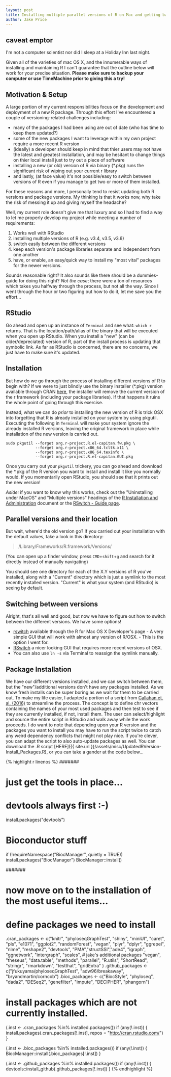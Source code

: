 ```yaml
---
layout: post   
title: Installing multiple parallel versions of R on Mac and getting back up and running quickly by simplifying package installation
author: Jake Price   
---
```


## caveat emptor    
I'm not a computer scientist nor did I sleep at a Holiday Inn last night.    

Given all of the varieties of mac OS X, and the innumerable ways of installing and maintaining R I can't guarantee that the outline below will work for your precise situation. **Please make sure to backup your computer or use TimeMachine prior to giving this a try!**    

## Motivation & Setup    
A large portion of my current responsibilities focus on the development and deployment of a new R package. Through this effort I've encountered a couple of versioning-related challenges including:   
* many of the packages I had been using are out of date (who has time to keep them updated?)   
* some of the new packages I want to leverage within my own project require a more recent R version  
* (ideally) a developer should keep in mind that thier users may not have the latest and greatest installation, and may be hesitant to change things on thier local install just to try out a piece of software
* installing a new (or old) version of R via binary (*.pkg) runs the significant risk of wiping out your current r library
* and lastly, (at face value) it's not possible/easy to switch between versions of R even if you manage to get two or more of them installed. 

For these reasons and more, I personally tend to resist updating both R versions and package versions. My thinking is that it works now, why take the risk of messing it up and giving myself the headache? 

Well, my current role doesn't give me that luxury and so I had to find a way to let me properly develop my project while meeting a number of requirements:    
1) Works well with RStudio   
2) installing multiple versions of R (e.g. v3.4, v3.5, v3.6)   
3) switch easily between the different versions   
4) keep each version's package libraries separate and independent from one another   
5) have, or enable, an easy/quick way to install my "most vital" packages for the newer versions. 

Sounds reasonable right? It also sounds like there should be a dummies-guide for doing this right? *Not the case*; there were a ton of resources which takes you halfway through the process, but not all the way. Since I went through the hour or two figuring out how to do it, let me save you the effort... 

## RStudio    
Go ahead and open up an instance of `Terminal` and see what: `which r` returns. That is the location/path/alias of the binary that will be executed when you open up RStudio. When you install a "new" (can be older/depreciated) version of R, part of the install process is updating that symbolic link. As far as RStudio is concerned, there are no concerns, we just have to make sure it's updated. 

## Installation   
But how do we go through the process of installing different versions of R to begin with? If we were to just blindly use the binary installer (*.pkg) version available through CRAN [here](https://cran.r-project.org/bin/macosx/), the installer will remove the current version of the r framework (including your package libraries). If that happens it ruins the whole point of going through this exercise. 

Instead, what we can do *prior* to installing the new version of R is trick OSX into forgetting that R is already installed on your system by using pkgutil. Executing the following in `Terminal` will make your system ignore the already installed R versions, leaving the original framework in place while installation of the new version is carried out.   

```
sudo pkgutil --forget org.r-project.R.el-capitan.fw.pkg \
             --forget org.r-project.x86_64.tcltk.x11 \
             --forget org.r-project.x86_64.texinfo \
             --forget org.r-project.R.el-capitan.GUI.pkg
```

Once you carry out your `pkgutil` trickery, you can go ahead and download the *.pkg of the R version you want to install and install it like you normally would. If you momentarily open RStudio, you should see that it prints out the new version!  

*Aside:* if you want to know why this works, check out the "Uninstalling under MacOS" and "Multiple versions" headings of the [R Installation and Administration](https://cran.rstudio.org/doc/manuals/R-admin.html#Uninstalling-under-macOS) document or the [RSwitch - Guide page](https://web.archive.org/web/20190919163832/https://rud.is/rswitch/guide/).     

## Parallel versions and their location   
But wait, where'd the old version go? If you carried out your installation with the default values, take a look in this directory:    

>/Library/Frameworks/R.framework/Versions/

(You can open up a finder window, press `CMD`+`shift`+`g` and search for it directly instead of manually navigating)

You should see one directory for each of the X.Y versions of R you've installed, along with a "Current" directory which is just a symlink to the most recently installed version. "Current" is what your system (and RStudio) is seeing by default. 

## Switching between versions   
Alright, that's all well and good, but now we have to figure out how to switch between the different versions. We have some options!   
* [rswitch](https://mac.r-project.org/) available through the R for Mac OS X Developer's page - A very simple GUI that will work with almost any version of R/OSX. - This is the option I went for.   
* [RSwitch](https://rud.is/rswitch/guide/index.html) a nicer looking GUI that requires more recent versions of OSX.    
* You can also use `ln -s` via Terminal to reassign the symlink manually.    

## Package Installation    
We have our different versions installed, and we can switch between them, but the "new"/additional versions don't have any packages installed. As we know fresh installs can be super boring as we wait for them to be carried out. To make my life easier, I adapted a portion of a script from [Callahan et. al. (2016)](https://f1000research.com/articles/5-1492/v2) to streamline the process. The concept is to define chr vectors containing the names of your most used packages and then test to see if they are currently installed, if not, install them. The user can select/highlight and source the entire script in RStudio and walk away while the work proceeds. I do want to note that depending upon your R version and the packages you want to install you may have to run the script twice to catch any weird dependency conflicts that might not play nice. If you're clever, you can adapt the script to also auto-update packages as well. You can download the .R script [HERE]({{ site.url }}/assets/misc/UpdatedRVersion-Install_Packages.R), or you can take a gander at the code below...    

{% highlight r linenos %}
#######
# just get the tools in place...
###
# devtools always first :-) 
install.packages("devtools")
# Bioconductor stuff
if (!requireNamespace("BiocManager", quietly = TRUE))
    install.packages("BiocManager")
BiocManager::install()

#######
# now move on to the installation of the most useful items...
###
# define packages we need to install
.cran_packages  <-  c("knitr", "phyloseqGraphTest", "shiny",
                    "miniUI", "caret", "pls", "e1071", "ggplot2", "randomForest",
                    "vegan", "plyr", "dplyr", "ggrepel", "nlme",
                    "reshape2", "devtools", "PMA","structSSI","ade4",
                    "igraph", "ggnetwork", "intergraph", "scales", 
                    # jake's additional packages
                    "vegan", "theseus", "data.table", "methods", "parallel", "R.utils", "ShortRead", "stringr", "rmarkdown", "testthat", "gridExtra"
                    )
.github_packages <- c("jfukuyama/phyloseqGraphTest", "adw96/breakaway", "bryandmartin/corncob")
.bioc_packages <- c("BiocStyle", "phyloseq", "dada2", "DESeq2", "genefilter", "impute", "DECIPHER", "phangorn")

###
# install packages which are not currently installed. 
(.inst <- .cran_packages %in% installed.packages())
if (any(!.inst)) {
  install.packages(.cran_packages[!.inst], repos = "http://cran.rstudio.com/")
}

(.inst <- .bioc_packages %in% installed.packages())
if (any(!.inst)) {
  BiocManager::install(.bioc_packages[!.inst])
}

(.inst <- .github_packages %in% installed.packages())
if (any(!.inst)) {
  devtools::install_github(.github_packages[!.inst])
}
{% endhighlight %}  

